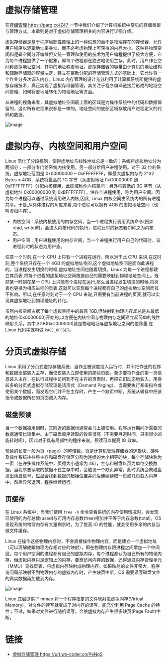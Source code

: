 # 虚拟存储管理

在[存储管理 https://parg.co/Z47 ](https://parg.co/Z47)一节中我们介绍了计算机系统中常见的存储类型与管理方式，本章则是对于虚拟存储管理相关的内容进行详细介绍。

虚拟存储器是基于程序局部性原理上的一种假想的而不是物理存在的存储器，允许用户程序以逻辑地址来寻址，而不必考虑物理上可获得的内存大小。这种将物理空间和逻辑空间分开编址但又统一管理和使用的技术为用户编程提供了极大方便，它为每个进程提供了一个假象，即每个进程都在独占地使用主存。此时，用户作业空间称虚拟地址空间，其中的地址称虚地址。虚拟存储器的容量由计算机的地址结构和辅助存储器的容量决定，建立在离散分配的存储管理方式的基础上，它允许将一个作业分多次调入内存。Linux 内存管理的设计充分利用了计算机系统所提供的虚拟存储技术，真正实现了虚拟存储器管理，其关注于程序编译链接后形成的地址空间管理、如何将虚地址转化为物理地址等方面。

从进程的视角来看，其虚拟地址空间最上面的区域是为操作系统中的代码和数据保留的，这对所有进程来说都是一样的。地址空间的底部区域存放用户进程定义的代码和数据。

![image](https://user-images.githubusercontent.com/5803001/52272019-52032000-2980-11e9-953c-89de286e5174.png)

# 虚拟内存、内核空间和用户空间

Linux 简化了分段机制，使得虚地址与线性地址总是一致的；系统将虚拟地址分为两部分：一部分专门给系统内核使用，另一部分给用户进程使用。对于 32 位的系统，虚拟地址范围是 0x00000000 ~ 0xFFFFFFFF，即最大虚拟内存为 2^32 Bytes = 4GB，系统将最高的 1G 字节（从虚拟地址 0xC0000000 到 0xFFFFFFFF）分配内核使用，此区域称作内核空间；另外将较低的 3G 字节（从虚拟地址 0x00000000 到 0xBFFFFFFF），供各个进程使用，称为用户空间。因为每个进程可以通过系统调用进入内核,因此, Linux 内核空间由系统内的所有进程共享。于是,从具体进程的角度来看,每个进程可以拥有 4GB 的虚拟地址空间（也叫虚拟内存）。

- 内核空间：系统内核使用的内存空间，当一个进程执行调用系统命令(例如 read, write)时，会进入内核代码的执行，进程此时的状态我们称之为内核态。
- 用户空间：用户进程使用的内存空间，当一个进程执行用户自己的代码时，该进程此时的状态为用户态。

任意一个时刻,在一个 CPU 上只有一个进程在运行。所以对于此 CPU 来讲,在这时刻,整个系统只存在一个 4GB 的虚拟地址空间,这个虚拟地址空间是面向此进程的。当进程发生切换的时候,虚拟地址空间也随着切换。Linux 为每一个进程都建立其页表,将每个进程的虚拟地址空间根据自己的需要映射到物理地址空间上。既然某一时刻在某一 CPU 上只能有个进程在运行,那么当进程发生切换的时候,将页表也更换为相应进程的页表,这就可以实现每个进程都有自己的虚拟地址空间而互不影响。所以,在任意时刻对于一个 CPU 来说,只需要有当前进程的页表,就可以实现其虚拟地址到物理地址的转化。

虽然内核空间占据了每个虚拟空间中的最高 1GB,但映射到物理内存却总是从最低的地址(0x0000000)开始的,以方便在内核空间与物理内存之间建立起简单的线性映射关系。其中,3GB(0xC000000)就是物理地址与虚拟地址之间的位移量,在 Linux 代码中就叫做 `PAGE_OFFSET`。

# 分页式虚拟存储

Linux 采用了分页式虚拟存储系统，当作业被调度投入运行时，并不把作业的程序和数据全部装入主存，而仅仅装入立即使用的那些页面，至少要将作业的第一页信息装入主存，在执行过程中访问到不在主存的页面时，再把它们动态地装入。用得较多的分页式虚拟存储管理是请页式（Demand Paging），当需要执行某条指令或使用某个数据，而发现它们并不在主存时，产生一个缺页中断，系统从辅存中把该指令或数据所在的页面调入内存。

## 磁盘预读

当一个数据被用到时，其附近的数据也通常会马上被使用。程序运行期间所需要的数据通常比较集中。由于磁盘顺序读取的效率很高（不需要寻道时间，只需很少的旋转时间），因此对于具有局部性的程序来说，预读可以提高 IO 效率。

预读的长度一般为页（page）的整倍数。页是计算机管理存储器的逻辑块，硬件及操作系统往往将主存和磁盘存储区分割为连续的大小相等的块，每个存储块称为一页（在许多操作系统中，页得大小通常为 4k），主存和磁盘以页为单位交换数据。当程序要读取的数据不在主存中时，会触发一个缺页异常，此时系统会向磁盘发出读盘信号，磁盘会找到数据的起始位置并向后连续读取一页或几页载入内存中，然后异常返回，程序继续运行。

## 页缓存

在 Linux 系统中，当我们使用 `free -h` 命令查看系统的内存使用情况时，会发现已使用的内存总数(used)与可用内存总数(free)相加并不等于内存总数(total)，OS 发现系统的物理内存有大量剩余时，为了提高 IO 的性能，就会使用多余的内存当做文件缓存。

Linux 在操作这些物理内存时，不会直接操作物理内存，而是建立一个虚拟地址（可以理解成跟物理内存相对应的映射），即在物理内存跟进程之间增加一个中间层。每个用户空间的进程都有自己的虚拟内存，每个进程都认为自己所有的物理内存，但虚拟内存只是逻辑上的内存，要想访问内存的数据，还得通过内存管理单元（MMU）查找页表，将虚拟内存映射成物理内存。如果映射的文件非常大，程序访问局部映射不到物理内存的虚拟内存时，产生缺页中断，OS 需要读写磁盘文件的真实数据再加载到内存。

![image](https://user-images.githubusercontent.com/5803001/49648842-479cd680-fa62-11e8-96d4-3997faf92ec6.png)

Linux 底层提供了 mmap 将一个程序指定的文件映射进虚拟内存(Virtual Memory)，对文件的读写就变成了对内存的读写，能充分利用 Page Cache 的特性；不过，如果对文件进行随机读写，会使虚拟内存产生很多缺页(Page Fault)中断。

# 链接

- [虚拟存储管理 https://url.wx-coder.cn/PeNqS ](https://url.wx-coder.cn/PeNqS)
